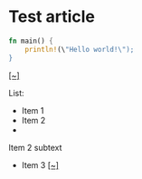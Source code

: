 # Test article

```rust
fn main() {
    println!(\"Hello world!\");
}
```
[[~]](https://github.com/daynin/fundoc/blob/master/src/parser.rs#L290-L295)

List:
* Item 1
* Item 2
 *
  Item 2 subtext
* Item 3
[[~]](https://github.com/daynin/fundoc/blob/master/src/parser.rs#L318-L324)
